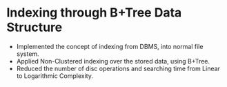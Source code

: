 # Indexing through B+Tree Data Structure

  - Implemented the concept of indexing from DBMS, into normal file system.
  - Applied Non-Clustered indexing over the stored data, using B+Tree.
  - Reduced the number of disc operations and searching time from Linear to Logarithmic Complexity.
